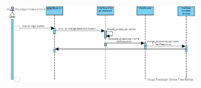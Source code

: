 ![Sequence_Diagram__Bank_Operations](uploads/e7fc12390a0e37f03d869bd8a592926a/Sequence_Diagram__Bank_Operations.png)